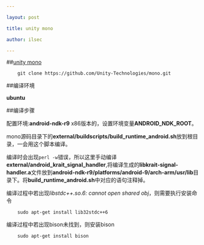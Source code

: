 ```yaml
---

layout: post

title: unity mono

author: ilsec

---
```


##[unity mono](https://github.com/Unity-Technologies/mono)

		git clone https://github.com/Unity-Technologies/mono.git

##编译环境

**ubuntu**

##编译步骤

配置环境:**android-ndk-r9** x86版本的，设置环境变量**ANDROID\_NDK_ROOT**。

mono源码目录下的**external/buildscripts/build_runtime_android.sh**放到根目录，一会用这个脚本编译。

编译时会出现```perl -w```错误，所以这里手动编译**external/android_krait_signal_handler**,将编译生成的**libkrait-signal-handler.a**文件放到**android-ndk-r9/platforms/android-9/arch-arm/usr/lib**目录下。将**build_runtime_android.sh**中对应的语句注释掉。

编译过程中若出现*libstdc++.so.6: cannot open shared obj*，则需要执行安装命令

		sudo apt-get install lib32stdc++6	

编译过程中若出现bison未找到，则安装bison

		sudo apt-get install bison
